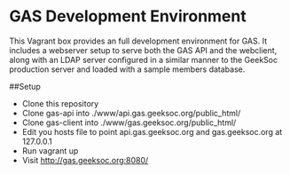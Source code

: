 # GAS Development Environment
This Vagrant box provides an full development environment for GAS. It
includes a webserver setup to serve both the GAS API and the webclient,
along with an LDAP server configured in a similar manner to the GeekSoc
production server and loaded with a sample members database.

##Setup
* Clone this repository
* Clone gas-api into ./www/api.gas.geeksoc.org/public_html/
* Clone gas-client into ./www/gas.geeksoc.org/public_html/
* Edit you hosts file to point api.gas.geeksoc.org and gas.geeksoc.org
  at 127.0.0.1
* Run vagrant up
* Visit http://gas.geeksoc.org:8080/

